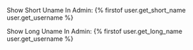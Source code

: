 Show Short Uname In Admin: {% firstof user.get_short_name user.get_username %}


Show Long Uname In Admin: {% firstof user.get_long_name user.get_username %}
